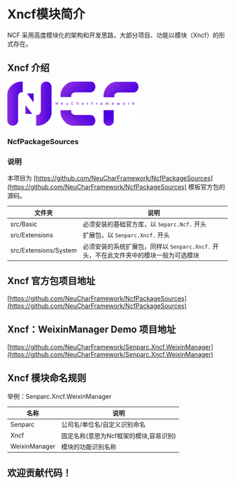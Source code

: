 # Xncf模块简介

NCF 采用高度模块化的架构和开发思路，大部分项目、功能以模块（Xncf）的形式存在。

## Xncf 介绍

<img src="./images/logo.png" width="300" />

### NcfPackageSources

<!-- |              |    .NET Core    |     CI/CD
|--------------|-----------------|---------------
|  Basic       | ![.NET Core](https://github.com/NeuCharFramework/NcfPackageSources/workflows/.NET%20Core/badge.svg)  |  [![Build status](https://mysenparc.visualstudio.com/NeuCharFramework/_apis/build/status/NeuCharFramework-ASP.NET%20Core-CI)](https://mysenparc.visualstudio.com/NeuCharFramework/_build/latest?definitionId=41)
|  Extensions  | ![.NET Core](https://github.com/NeuCharFramework/NcfPackageSources/workflows/.NET%20Core/badge.svg)  |  [![Build status](https://mysenparc.visualstudio.com/NeuCharFramework/_apis/build/status/NeuCharFramework-ASP.NET%20Core-CI)](https://mysenparc.visualstudio.com/NeuCharFramework/_build/latest?definitionId=41) -->


### 说明
本项目为 [https://github.com/NeuCharFramework/NcfPackageSources](https://github.com/NeuCharFramework/NcfPackageSources) 模板官方包的源码。


|    文件夹     |    说明         |
|--------------|-----------------|
|  src/Basic       |  必须安装的基础官方库，以 `Separc.Ncf.` 开头
|  src/Extensions  |  扩展包，以 `Senparc.Xncf.` 开头
|  src/Extensions/System |  必须安装的系统扩展包，同样以 `Senparc.Xncf.` 开头，不在此文件夹中的模块一般为可选模块

## Xncf 官方包项目地址

[https://github.com/NeuCharFramework/NcfPackageSources](https://github.com/NeuCharFramework/NcfPackageSources)

## Xncf：WeixinManager Demo 项目地址

[https://github.com/NeuCharFramework/Senparc.Xncf.WeixinManager](https://github.com/NeuCharFramework/Senparc.Xncf.WeixinManager)

## Xncf 模块命名规则

举例：Senparc.Xncf.WeixinManager

|    名称         |    说明         |
|----------------|-----------------|
|  Senparc       |  公司名/单位名/自定义识别命名
|  Xncf          |  固定名称(意思为Ncf框架的模块,容易识别)
|  WeixinManager |  模块的功能识别名称

## 欢迎贡献代码！